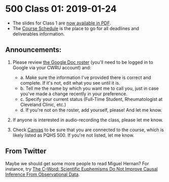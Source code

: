 # 500 Class 01: 2019-01-24

- The slides for Class 1 are [now available in PDF](https://github.com/THOMASELOVE/2019-500/blob/master/slides/class01/500_2018_slides_class01.pdf).
- The [Course Schedule](https://github.com/THOMASELOVE/2019-500/blob/master/SCHEDULE.md) is the place to go for all deadlines and deliverables information. 

## Announcements:

1. Please review [the Google Doc roster](https://docs.google.com/spreadsheets/d/1CfOZPwag95aTocGG9MNQeB7TfG2Hk8NzLuI2gWa7Q7c/edit?usp=sharing) (you'll need to be logged in to Google via your CWRU account) and: 
    - a. Make sure the information I've provided there is correct and complete. If it's not, edit what you see until it is.
    - b. Tell me the name by which you want me to call you, just in case you've made a change recently in your preference.
    - c. Specify your current status (Full-Time Student, Rheumatologist at Cleveland Clinic, etc.)
    - d. If you're not on the roster, add yourself, please! And let me know.
    
2. If anyone is interested in audio-recording the class, please let me know.

3. Check [Canvas](https://canvas.case.edu) to be sure that you are connected to the course, which is likely listed as PQHS 500. If you're not listed, let me know.

## From Twitter



Maybe we should get some more people to read Miguel Hernan? For instance, try [The C-Word: Scientific Euphemisms Do Not Improve Causal Inference From Observational Data](https://www.ncbi.nlm.nih.gov/pmc/articles/PMC5888052/).
